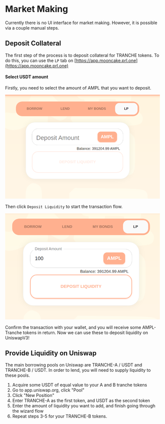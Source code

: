 # Market Making

Currently there is no UI interface for market making. However, it is possible via a couple manual steps.



## Deposit Collateral

The first step of the process is to deposit collateral for TRANCHE tokens. To do this, you can use the `LP` tab on [https://app.mooncake.prl.one](https://app.mooncake.prl.one)

#### Select USDT amount

Firstly, you need to select the amount of AMPL that you want to deposit.&#x20;

![](<../../.gitbook/assets/Screenshot from 2021-12-17 14-23-47.png>)

Then click `Deposit Liquidity` to start the transaction flow.&#x20;

![](<../../.gitbook/assets/Screenshot from 2021-12-17 14-25-37.png>)

Confirm the transaction with your wallet, and you will receive some AMPL-Tranche tokens in return. Now we can use these to deposit liquidity on UniswapV3!





## Provide Liquidity on Uniswap

The main borrowing pools on Uniswap are TRANCHE-A / USDT and TRANCHE-B / USDT. In order to lend, you will need to supply liquidity to these pools.&#x20;

1. Acquire some USDT of equal value to your A and B tranche tokens
2. Go to app.uniswap.org, click "Pool"
3. Click "New Position"
4. Enter TRANCHE-A as the first token, and USDT as the second token
5. Enter the amount of liquidity you want to add, and finish going through the wizard flow
6. Repeat steps 3-5 for your TRANCHE-B tokens.
